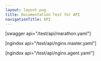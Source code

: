 ```yaml
---
layout: layout.pug
title: Documentation Test for API
navigationTitle: API
---
```


[swagger api="/test/api/marathon.yaml"]

[ngindox api="/test/api/nginx.master.yaml"]

[ngindox api="/test/api/nginx.agent.yaml"]
